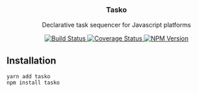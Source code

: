 <h3 align="center">
  Tasko
</h3>

<p align="center">
  Declarative task sequencer for Javascript platforms
</p>

<p align="center">
  <a href="https://travis-ci.org/DevSide/tasko">
    <img src="https://travis-ci.org/DevSide/tasko.svg?branch=master" alt="Build Status">
  </a>
  <a href='https://coveralls.io/github/DevSide/tasko?branch=master'>
    <img src='https://coveralls.io/repos/github/DevSide/tasko/badge.svg?branch=master' alt='Coverage Status' />
  </a>
  <a href="http://badge.fury.io/js/tasko">
    <img src="https://badge.fury.io/js/tasko.svg" alt="NPM Version">
  </a>
</p>


## Installation

```shell
yarn add tasko
npm install tasko
```
